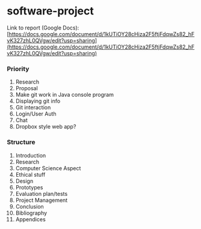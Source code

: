 # software-project

Link to report (Google Docs): [https://docs.google.com/document/d/1kUTiOY28cHiza2F5ftjFdqwZs82_hFvK327zhL0QVgw/edit?usp=sharing](https://docs.google.com/document/d/1kUTiOY28cHiza2F5ftjFdqwZs82_hFvK327zhL0QVgw/edit?usp=sharing)

### Priority
1. Research
2. Proposal
3. Make git work in Java console program
4. Displaying git info
5. Git interaction
6. Login/User Auth
7. Chat
8. Dropbox style web app?

### Structure
1. Introduction
2. Research
3. Computer Science Aspect
4. Ethical stuff
5. Design
6. Prototypes
7. Evaluation plan/tests
8. Project Management
9. Conclusion
10. Bibliography
11. Appendices

